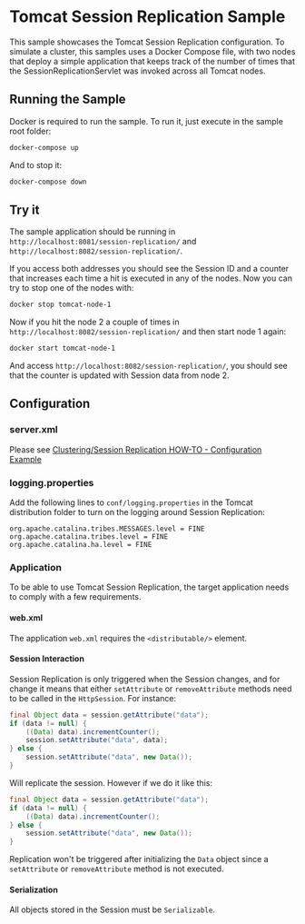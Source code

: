 # Tomcat Session Replication Sample

This sample showcases the Tomcat Session Replication configuration. To simulate a cluster, this samples uses a Docker
Compose file, with two nodes that deploy a simple application that keeps track of the number of times that the 
SessionReplicationServlet was invoked across all Tomcat nodes.

## Running the Sample

Docker is required to run the sample. To run it, just execute in the sample root folder:

```bash
docker-compose up
```

And to stop it:

```bash
docker-compose down
```

## Try it

The sample application should be running in `http://localhost:8081/session-replication/` and `http://localhost:8082/session-replication/`.

If you access both addresses you should see the Session ID and a counter that increases each time a hit is executed in 
any of the nodes. Now you can try to stop one of the nodes with:

```bash
docker stop tomcat-node-1
```

Now if you hit the node 2 a couple of times in `http://localhost:8082/session-replication/` and then start node 1 again:

```bash
docker start tomcat-node-1
```

And access `http://localhost:8082/session-replication/`, you should see that the counter is updated with Session data 
from node 2.

## Configuration

### server.xml

Please see [Clustering/Session Replication HOW-TO - Configuration Example](https://tomcat.apache.org/tomcat-7.0-doc/cluster-howto.html#Configuration_Example)

### logging.properties

Add the following lines to `conf/logging.properties` in the Tomcat distribution folder to turn on the logging around 
Session Replication:

```properties
org.apache.catalina.tribes.MESSAGES.level = FINE
org.apache.catalina.tribes.level = FINE
org.apache.catalina.ha.level = FINE
```

### Application

To be able to use Tomcat Session Replication, the target application needs to comply with a few requirements.

#### web.xml

The application `web.xml` requires the `<distributable/>` element.

#### Session Interaction

Session Replication is only triggered when the Session changes, and for change it means that either `setAttribute` or 
`removeAttribute` methods need to be called in the `HttpSession`. For instance:

```java
final Object data = session.getAttribute("data");
if (data != null) {
    ((Data) data).incrementCounter();
    session.setAttribute("data", data);
} else {
    session.setAttribute("data", new Data());
} 
```

Will replicate the session. However if we do it like this:

```java
final Object data = session.getAttribute("data");
if (data != null) {
    ((Data) data).incrementCounter();
} else {
    session.setAttribute("data", new Data());
} 
```

Replication won't be triggered after initializing the `Data` object since a `setAttribute` or `removeAttribute` method 
is not executed.

#### Serialization

All objects stored in the Session must be `Serializable`.
